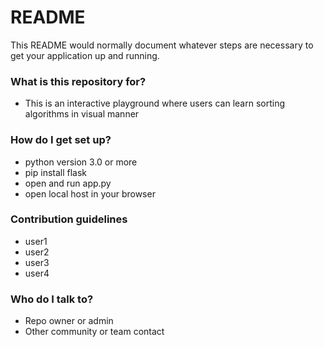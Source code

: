 # README #

This README would normally document whatever steps are necessary to get your application up and running.

### What is this repository for? ###

* This is an interactive playground where users can learn sorting algorithms in visual manner
### How do I get set up? ###

* python version 3.0 or more
*  pip install flask 
* open and run  app.py
* open local host in your browser

### Contribution guidelines ###
* user1
* user2
* user3
* user4
### Who do I talk to? ###

* Repo owner or admin
* Other community or team contact